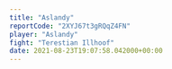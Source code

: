 ```yaml
---
title: "Aslandy"
reportCode: "2XYJ67t3gRQqZ4FN"
player: "Aslandy"
fight: "Terestian Illhoof"
date: 2021-08-23T19:07:58.042000+00:00
---
```

